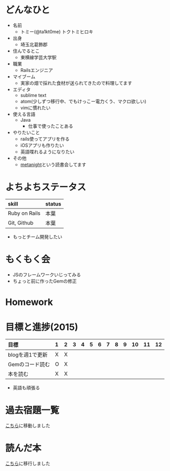 # どんなひと

* 名前
  * トミー(@ta1kt0me) トクトミヒロキ
* 出身
  * 埼玉北葛飾郡
* 住んでるとこ
  * 東横線学芸大学駅
* 職業
  * Railsエンジニア
* マイブーム
  * 実家の畑で採れた食材が送られてきたので料理してます
* エディタ
  * sublime text
  * atom(少しずつ移行中、でもけっこー電力くう、マクロ欲しい)
  * vimに慣れたい
* 使える言語
  * Java
    * 仕事で使ったことある
* やりたいこと
  * rails使ってアプリを作る
  * iOSアプリも作りたい
  * 英語喋れるようになりたい
* その他
  * [metanight](http://e-g-d.doorkeeper.jp/events/17057)という読書会してます

# よちよちステータス

| skill         | status |
|:--------------|:-------|
| Ruby on Rails | 本葉     |
| Git, Github   | 本葉     |

* もっとチーム開発したい

# もくもく会

- JSのフレームワークいじってみる
- ちょっと前に作ったGemの修正

# Homework

# 目標と進捗(2015)

| 目標         | 1 | 2 | 3 | 4 | 5 | 6 | 7 | 8 | 9 | 10 | 11 | 12 |
|:-----------|:--|:--|:--|:--|:--|:--|:--|:--|:--|:---|:---|:---|
| blogを週1で更新 | X | X |   |   |   |   |   |   |   |    |    |    |
| Gemのコード読む  | O | X |   |   |   |   |   |   |   |    |    |    |
| 本を読む       | X | X |   |   |   |   |   |   |   |    |    |    |

* 英語も頑張る

# 過去宿題一覧

[こちら](https://gist.github.com/ta1kt0me/88bfa71e45d6ff39e352)に移動しました

# 読んだ本

[こちら](https://gist.github.com/ta1kt0me/188875121e3d246aaf42)に移行しました
